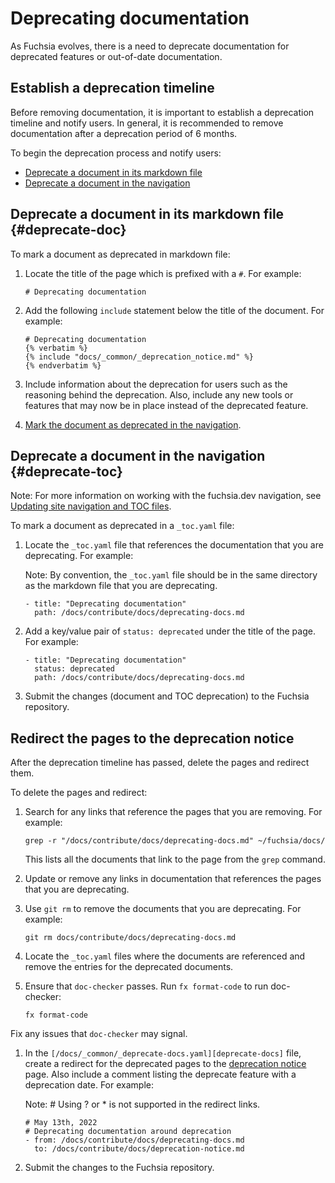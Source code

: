 # Deprecating documentation

As Fuchsia evolves, there is a need to deprecate documentation for deprecated
features or out-of-date documentation.

## Establish a deprecation timeline

Before removing documentation, it is important to establish a deprecation
timeline and notify users. In general, it is recommended to remove documentation
after a deprecation period of 6 months.

To begin the deprecation process and notify users:

* [Deprecate a document in its markdown file](#deprecate-doc)
* [Deprecate a document in the navigation](#deprecate-toc)

## Deprecate a document in its markdown file {#deprecate-doc}

To mark a document as deprecated in markdown file:

1. Locate the title of the page which is prefixed with a `#`. For example:

   ```none {:.devsite-disable-click-to-copy}
   # Deprecating documentation
   ```

1. Add the following `include` statement below the title of the document. For
   example:

   ```none {:.devsite-disable-click-to-copy}
   # Deprecating documentation
   {% verbatim %}
   {% include "docs/_common/_deprecation_notice.md" %}
   {% endverbatim %}
   ```

1. Include information about the deprecation for users such as the
   reasoning behind the deprecation. Also, include any new tools or features
   that may now be in place instead of the deprecated feature.
1. [Mark the document as deprecated in the navigation](#deprecate-toc).

## Deprecate a document in the navigation {#deprecate-toc}

Note: For more information on working with the fuchsia.dev navigation, see
[Updating site navigation and TOC files](documentation-navigation-toc.md).

To mark a document as deprecated in a `_toc.yaml` file:

1. Locate the `_toc.yaml` file that references the documentation that you are
   deprecating. For example:

   Note: By convention, the `_toc.yaml` file should be in the same directory
   as the markdown file that you are deprecating.

   ```none {:.devsite-disable-click-to-copy}
   - title: "Deprecating documentation"
     path: /docs/contribute/docs/deprecating-docs.md
   ```

1. Add a key/value pair of `status: deprecated` under the title of the page. For
   example:

   ```none {:.devsite-disable-click-to-copy}
   - title: "Deprecating documentation"
     status: deprecated
     path: /docs/contribute/docs/deprecating-docs.md
   ```

1. Submit the changes (document and TOC deprecation) to the Fuchsia repository.

## Redirect the pages to the deprecation notice

After the deprecation timeline has passed, delete the pages and redirect them.

To delete the pages and redirect:

1. Search for any links that reference the pages that you are removing. For
   example:

   ```
   grep -r "/docs/contribute/docs/deprecating-docs.md" ~/fuchsia/docs/
   ```

   This lists all the documents that link to the page from the `grep` command.

1. Update or remove any links in documentation that references the pages that
   you are deprecating.

1. Use `git rm` to remove the documents that you are deprecating. For example:

   ```
   git rm docs/contribute/docs/deprecating-docs.md
   ```

1. Locate the `_toc.yaml` files where the documents are referenced and remove
   the entries for the deprecated documents.

1.  Ensure that `doc-checker` passes. Run `fx format-code` to run doc-checker:

    ```
    fx format-code
    ```

   Fix any issues that `doc-checker` may signal.

1. In the `[/docs/_common/_deprecate-docs.yaml][deprecate-docs]` file, create a redirect for
   the deprecated pages to the [deprecation notice][deprecation-notice] page.
   Also include a comment listing the deprecate feature with a deprecation date.
   For example:

   Note: # Using ? or * is not supported in the redirect links.

   ```
   # May 13th, 2022
   # Deprecating documentation around deprecation
   - from: /docs/contribute/docs/deprecating-docs.md
     to: /docs/contribute/docs/deprecation-notice.md
   ```

1. Submit the changes to the Fuchsia repository.


[deprecate-docs]: /docs/_common/_deprecate-docs.yaml
[deprecation-notice]: /docs/contribute/docs/deprecation-notice.md
